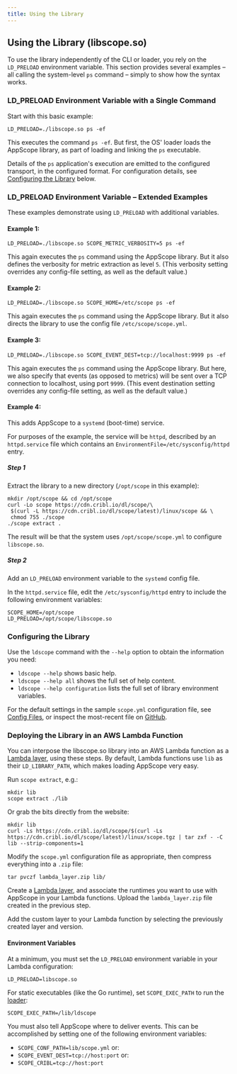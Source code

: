 ```yaml
---
title: Using the Library
---
```


## Using the Library (libscope.so)

To use the library independently of the CLI or loader, you rely on the `LD_PRELOAD` environment variable. This section provides several examples – all calling the system-level `ps` command – simply to show how the syntax works.

### LD_PRELOAD Environment Variable with a Single Command

Start with this basic example:

```
LD_PRELOAD=./libscope.so ps -ef
```

This executes the command `ps -ef`. But first, the OS' loader loads the AppScope library, as part of loading and linking the `ps` executable.

Details of the `ps` application's execution are emitted to the configured transport, in the configured format. For configuration details, see [Configuring the Library](#configuring) below.

### LD_PRELOAD Environment Variable – Extended Examples

These examples demonstrate using `LD_PRELOAD` with additional variables.

#### Example 1: 

```
LD_PRELOAD=./libscope.so SCOPE_METRIC_VERBOSITY=5 ps -ef
```

This again executes the `ps` command using the AppScope library. But it also defines the verbosity for metric extraction as level `5`. (This verbosity setting overrides any config-file setting, as well as the default value.)

#### Example 2:

```
LD_PRELOAD=./libscope.so SCOPE_HOME=/etc/scope ps -ef
```

This again executes the `ps` command using the AppScope library. But it also directs the library to use the config file `/etc/scope/scope.yml`.

#### Example 3: 

```
LD_PRELOAD=./libscope.so SCOPE_EVENT_DEST=tcp://localhost:9999 ps -ef
```

This again executes the `ps` command using the AppScope library. But here, we also specify that events (as opposed to metrics) will be sent over a TCP connection to localhost, using port `9999`. (This event destination setting overrides any config-file setting, as well as the default value.)

#### Example 4:

This adds AppScope to a `systemd` (boot-time) service. 

For purposes of the example, the service will be `httpd`, described by an `httpd.service` file which contains an `EnvironmentFile=/etc/sysconfig/httpd` entry.

##### Step 1

Extract the library to a new directory (`/opt/scope` in this example):

```
mkdir /opt/scope && cd /opt/scope
curl -Lo scope https://cdn.cribl.io/dl/scope/\
 $(curl -L https://cdn.cribl.io/dl/scope/latest)/linux/scope && \
 chmod 755 ./scope
./scope extract .
```

The result will be that the system uses `/opt/scope/scope.yml` to configure `libscope.so`.


##### Step 2

Add an `LD_PRELOAD` environment variable to the `systemd` config file.

In the `httpd.service` file, edit the `/etc/sysconfig/httpd` entry to include the following environment variables:

```
SCOPE_HOME=/opt/scope
LD_PRELOAD=/opt/scope/libscope.so
```

### <span id="configuring">Configuring the Library</span>

Use the `ldscope` command with the `--help` option to obtain the information you need:

- `ldscope --help` shows basic help.
- `ldscope --help all` shows the full set of help content. 
- `ldscope --help configuration` lists the full set of library environment variables.

For the default settings in the sample `scope.yml` configuration file, see [Config Files](/docs/config-files), or inspect the most-recent file on [GitHub](https://github.com/criblio/appscope/blob/master/conf/scope.yml).

### <span id="lambda">Deploying the Library in an AWS Lambda Function</span>

You can interpose the libscope.so library into an AWS Lambda function as a [Lambda layer](https://docs.aws.amazon.com/lambda/latest/dg/configuration-layers.html), using these steps. By default, Lambda functions use `lib` as their `LD_LIBRARY_PATH`, which makes loading AppScope very easy.

Run `scope extract`, e.g.:

```
mkdir lib
scope extract ./lib
```

Or grab the bits directly from the website:

```
mkdir lib
curl -Ls https://cdn.cribl.io/dl/scope/$(curl -Ls https://cdn.cribl.io/dl/scope/latest)/linux/scope.tgz | tar zxf - -C lib --strip-components=1 
```

Modify the `scope.yml` configuration file as appropriate, then compress everything into a `.zip` file:

```
tar pvczf lambda_layer.zip lib/
```

Create a [Lambda layer](https://docs.aws.amazon.com/lambda/latest/dg/configuration-layers.html#configuration-layers-create), and associate the runtimes you want to use with AppScope in your Lambda functions. Upload the `lambda_layer.zip` file created in the previous step.

Add the custom layer to your Lambda function by selecting the previously created layer and version. 

#### Environment Variables

At a minimum, you must set the `LD_PRELOAD` environment variable in your Lambda configuration:

```
LD_PRELOAD=libscope.so
```

For static executables (like the Go runtime), set `SCOPE_EXEC_PATH` to run the [loader](/docs/how-works):
```
SCOPE_EXEC_PATH=/lib/ldscope
```

You must also tell AppScope where to deliver events. This can be accomplished by setting one of the following environment variables:

- `SCOPE_CONF_PATH=lib/scope.yml`
or:
- `SCOPE_EVENT_DEST=tcp://host:port`
or:
- `SCOPE_CRIBL=tcp://host:port`

